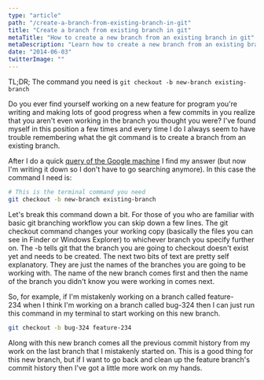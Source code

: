 ```yaml
---
type: "article"
path: "/create-a-branch-from-existing-branch-in-git"
title: "Create a branch from existing branch in git"
metaTitle: "How to create a new branch from an existing branch in git"
metaDescription: "Learn how to create a new branch from an existing branch no matter what branch you currently have checked out."
date: "2014-06-03"
twitterImage: ""
---
```


TL;DR; The command you need is `git checkout -b new-branch existing-branch`

Do you ever find yourself working on a new feature for program you're writing and making lots of good progress when a few commits in you realize that you aren't even working in the branch you thought you were? I've found myself in this position a few times and every time I do I always seem to have trouble remembering what the git command is to create a branch from an existing branch.

After I do a quick [query of the Google machine](https://www.google.com/search?q=create+a+branch+from+existing+branch+in+git) I find my answer (but now I'm writing it down so I don't have to go searching anymore). In this case the command I need is:

```bash
# This is the terminal command you need
git checkout -b new-branch existing-branch
```

Let's break this command down a bit. For those of you who are familiar with basic git branching workflow you can skip down a few lines. The git checkout command changes your working copy (basically the files you can see in Finder or Windows Explorer) to whichever branch you specify further on. The -b tells git that the branch you are going to checkout doesn't exist yet and needs to be created. The next two bits of text are pretty self explanatory. They are just the names of the branches you are going to be working with. The name of the new branch comes first and then the name of the branch you didn't know you were working in comes next.

So, for example, if I'm mistakenly working on a branch called feature-234 when I think I'm working on a branch called bug-324 then I can just run this command in my terminal to start working on this new branch.

```bash
git checkout -b bug-324 feature-234
```

Along with this new branch comes all the previous commit history from my work on the last branch that I mistakenly started on. This is a good thing for this new branch, but if I want to go back and clean up the feature branch's commit history then I've got a little more work on my hands.
